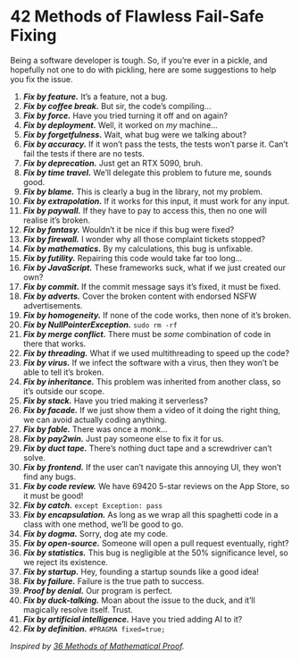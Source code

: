 # 42 Methods of Flawless Fail-Safe Fixing
<!-- #SQUARK live!
| dest = dev/fix
| style = dev
| duality = dark
| index = lists / dev
| shard = #AUTO / funny
| date = 2024 May
-->

Being a software developer is tough. So, if you’re ever in a pickle, and hopefully not one to do with pickling, here are some suggestions to help you fix the issue.

1. ***Fix by feature.*** It’s a feature, not a bug.
1. ***Fix by coffee break.*** But sir, the code’s compiling...
1. ***Fix by force.*** Have you tried turning it off and on again?
1. ***Fix by deployment.*** Well, it worked on *my* machine...
1. ***Fix by forgetfulness.*** Wait, what bug were we talking about?
1. ***Fix by accuracy.*** If it won’t pass the tests, the tests won’t parse it. Can’t fail the tests if there are no tests.
1. ***Fix by deprecation.*** Just get an RTX 5090, bruh.
1. ***Fix by time travel.*** We’ll delegate this problem to future me, sounds good.
1. ***Fix by blame.*** This is clearly a bug in the library, not my problem.
1. ***Fix by extrapolation.*** If it works for this input, it must work for any input.
1. ***Fix by paywall.*** If they have to pay to access this, then no one will realise it’s broken.
1. ***Fix by fantasy.*** Wouldn’t it be nice if this bug were fixed?
1. ***Fix by firewall.*** I wonder why all those complaint tickets stopped?
1. ***Fix by mathematics.*** By my calculations, this bug is unfixable.
1. ***Fix by futility.*** Repairing this code would take far too long...
1. ***Fix by JavaScript.*** These frameworks suck, what if we just created our own?
1. ***Fix by commit.*** If the commit message says it’s fixed, it must be fixed.
1. ***Fix by adverts.*** Cover the broken content with endorsed NSFW advertisements.
1. ***Fix by homogeneity.*** If none of the code works, then none of it’s broken.
1. ***Fix by NullPointerException.*** `sudo rm -rf`
1. ***Fix by merge conflict.*** There must be *some* combination of code in there that works.
1. ***Fix by threading.*** What if we used multithreading to speed up the code?
1. ***Fix by virus.*** If we infect the software with a virus, then they won’t be able to tell it’s broken.
1. ***Fix by inheritance.*** This problem was inherited from another class, so it’s outside our scope.
1. ***Fix by stack.*** Have you tried making it serverless?
1. ***Fix by facade.*** If we just show them a video of it doing the right thing, we can avoid actually coding anything.
1. ***Fix by fable.*** There was once a monk...
1. ***Fix by pay2win.*** Just pay someone else to fix it for us.
1. ***Fix by duct tape.*** There’s nothing duct tape and a screwdriver can’t solve.
1. ***Fix by frontend.*** If the user can’t navigate this annoying UI, they won’t find any bugs.
1. ***Fix by code review.*** We have 69420 5-star reviews on the App Store, so it must be good!
1. ***Fix by catch.*** `except Exception: pass`
1. ***Fix by encapsulation.*** As long as we wrap all this spaghetti code in a class with one method, we’ll be good to go.
1. ***Fix by dogma.*** Sorry, dog ate my code.
1. ***Fix by open-source.*** Someone will open a pull request eventually, right?
1. ***Fix by statistics.*** This bug is negligible at the 50% significance level, so we reject its existence.
1. ***Fix by startup.*** Hey, founding a startup sounds like a good idea!
1. ***Fix by failure.*** Failure is the true path to success.
1. ***Proof by denial.*** Our program is perfect.
1. ***Fix by duck-talking.*** Moan about the issue to the duck, and it’ll magically resolve itself. Trust.
1. ***Fix by artificial intelligence.*** Have you tried adding AI to it?
1. ***Fix by definition.*** `#PRAGMA fixed=true;`

*Inspired by [36 Methods of Mathematical Proof](https://jwilson.coe.uga.edu/EMT668/EMAT661.F99/Challen/proof/proof.html).*

